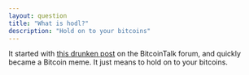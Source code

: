 ```yaml
---
layout: question
title: "What is hodl?"
description: "Hold on to your bitcoins"
---
```

It started with [this drunken post](https://bitcointalk.org/index.php?topic=375643.0) on the BitcoinTalk forum, and quickly became a Bitcoin meme. It just means to hold on to your bitcoins.
